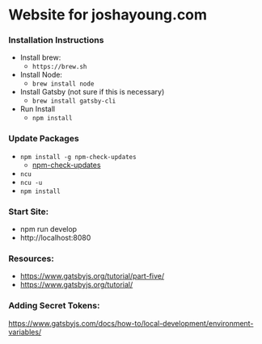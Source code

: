 # Website for joshayoung.com

### Installation Instructions
* Install brew:
  * `https://brew.sh`
* Install Node:
  * `brew install node`
* Install Gatsby (not sure if this is necessary)
  * `brew install gatsby-cli`
* Run Install
  * `npm install`

### Update Packages
  * `npm install -g npm-check-updates`
    * [npm-check-updates](https://www.npmjs.com/package/npm-check-updates)
  * `ncu`
  * `ncu -u`
  * `npm install`

### Start Site:
- npm run develop
- http://localhost:8080

### Resources:
- https://www.gatsbyjs.org/tutorial/part-five/
- https://www.gatsbyjs.org/tutorial/

### Adding Secret Tokens:
https://www.gatsbyjs.com/docs/how-to/local-development/environment-variables/
